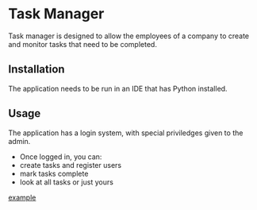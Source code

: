 # Task Manager
Task manager is designed to allow the employees of a company to create and monitor tasks that need to be completed.

## Installation
The application needs to be run in an IDE that has Python installed.

## Usage
The application has a login system, with special priviledges given to the admin.
* Once logged in, you can: 
 * create tasks and register users 
 * mark tasks complete
 * look at all tasks or just yours

[example](https://github.com/JacquesBam/gitTask2/blob/main/one.png)

 
